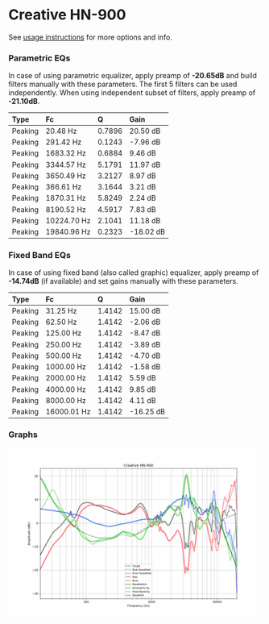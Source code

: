 # Creative HN-900
See [usage instructions](https://github.com/jaakkopasanen/AutoEq#usage) for more options and info.

### Parametric EQs
In case of using parametric equalizer, apply preamp of **-20.65dB** and build filters manually
with these parameters. The first 5 filters can be used independently.
When using independent subset of filters, apply preamp of **-21.10dB**.

| Type    | Fc          |      Q | Gain      |
|:--------|:------------|:-------|:----------|
| Peaking | 20.48 Hz    | 0.7896 | 20.50 dB  |
| Peaking | 291.42 Hz   | 0.1243 | -7.96 dB  |
| Peaking | 1683.32 Hz  | 0.6884 | 9.46 dB   |
| Peaking | 3344.57 Hz  | 5.1791 | 11.97 dB  |
| Peaking | 3650.49 Hz  | 3.2127 | 8.97 dB   |
| Peaking | 366.61 Hz   | 3.1644 | 3.21 dB   |
| Peaking | 1870.31 Hz  | 5.8249 | 2.24 dB   |
| Peaking | 8190.52 Hz  | 4.5917 | 7.83 dB   |
| Peaking | 10224.70 Hz | 2.1041 | 11.18 dB  |
| Peaking | 19840.96 Hz | 0.2323 | -18.02 dB |

### Fixed Band EQs
In case of using fixed band (also called graphic) equalizer, apply preamp of **-14.74dB**
(if available) and set gains manually with these parameters.

| Type    | Fc          |      Q | Gain      |
|:--------|:------------|:-------|:----------|
| Peaking | 31.25 Hz    | 1.4142 | 15.00 dB  |
| Peaking | 62.50 Hz    | 1.4142 | -2.06 dB  |
| Peaking | 125.00 Hz   | 1.4142 | -8.47 dB  |
| Peaking | 250.00 Hz   | 1.4142 | -3.89 dB  |
| Peaking | 500.00 Hz   | 1.4142 | -4.70 dB  |
| Peaking | 1000.00 Hz  | 1.4142 | -1.58 dB  |
| Peaking | 2000.00 Hz  | 1.4142 | 5.59 dB   |
| Peaking | 4000.00 Hz  | 1.4142 | 9.85 dB   |
| Peaking | 8000.00 Hz  | 1.4142 | 4.11 dB   |
| Peaking | 16000.01 Hz | 1.4142 | -16.25 dB |

### Graphs
![](./Creative%20HN-900.png)